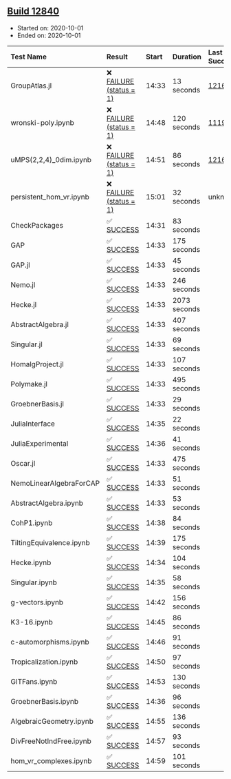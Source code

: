 ## [Build 12840](https://oscarci.mathematik.uni-kl.de/job/oscar/12840/)

* Started on: 2020-10-01
* Ended on: 2020-10-01

| Test Name    | Result | Start | Duration | Last Success | First Failure |
|:-------------|:-------|:------|:---------|:-------------|:--------------|
| GroupAtlas.jl | ❌ [FAILURE (status = 1)](https://oscarci.mathematik.uni-kl.de/job/oscar/12840/artifact/logs/build-12840/GroupAtlas.jl.log) | 14:33 | 13 seconds | [12167](https://oscarci.mathematik.uni-kl.de/job/oscar/12167/) | [12168](https://oscarci.mathematik.uni-kl.de/job/oscar/12168/) |
| wronski-poly.ipynb | ❌ [FAILURE (status = 1)](https://oscarci.mathematik.uni-kl.de/job/oscar/12840/artifact/logs/build-12840/wronski-poly.ipynb.log) | 14:48 | 120 seconds | [11192](https://oscarci.mathematik.uni-kl.de/job/oscar/11192/) | [11193](https://oscarci.mathematik.uni-kl.de/job/oscar/11193/) |
| uMPS(2,2,4)_0dim.ipynb | ❌ [FAILURE (status = 1)](https://oscarci.mathematik.uni-kl.de/job/oscar/12840/artifact/logs/build-12840/uMPS-2-2-4-_0dim.ipynb.log) | 14:51 | 86 seconds | [12167](https://oscarci.mathematik.uni-kl.de/job/oscar/12167/) | [12168](https://oscarci.mathematik.uni-kl.de/job/oscar/12168/) |
| persistent_hom_vr.ipynb | ❌ [FAILURE (status = 1)](https://oscarci.mathematik.uni-kl.de/job/oscar/12840/artifact/logs/build-12840/persistent_hom_vr.ipynb.log) | 15:01 | 32 seconds | unknown | unknown |
| CheckPackages | ✅ [SUCCESS](https://oscarci.mathematik.uni-kl.de/job/oscar/12840/artifact/logs/build-12840/CheckPackages.log) | 14:31 | 83 seconds |  |  |
| GAP | ✅ [SUCCESS](https://oscarci.mathematik.uni-kl.de/job/oscar/12840/artifact/logs/build-12840/GAP.log) | 14:33 | 175 seconds |  |  |
| GAP.jl | ✅ [SUCCESS](https://oscarci.mathematik.uni-kl.de/job/oscar/12840/artifact/logs/build-12840/GAP.jl.log) | 14:33 | 45 seconds |  |  |
| Nemo.jl | ✅ [SUCCESS](https://oscarci.mathematik.uni-kl.de/job/oscar/12840/artifact/logs/build-12840/Nemo.jl.log) | 14:33 | 246 seconds |  |  |
| Hecke.jl | ✅ [SUCCESS](https://oscarci.mathematik.uni-kl.de/job/oscar/12840/artifact/logs/build-12840/Hecke.jl.log) | 14:33 | 2073 seconds |  |  |
| AbstractAlgebra.jl | ✅ [SUCCESS](https://oscarci.mathematik.uni-kl.de/job/oscar/12840/artifact/logs/build-12840/AbstractAlgebra.jl.log) | 14:33 | 407 seconds |  |  |
| Singular.jl | ✅ [SUCCESS](https://oscarci.mathematik.uni-kl.de/job/oscar/12840/artifact/logs/build-12840/Singular.jl.log) | 14:33 | 69 seconds |  |  |
| HomalgProject.jl | ✅ [SUCCESS](https://oscarci.mathematik.uni-kl.de/job/oscar/12840/artifact/logs/build-12840/HomalgProject.jl.log) | 14:33 | 107 seconds |  |  |
| Polymake.jl | ✅ [SUCCESS](https://oscarci.mathematik.uni-kl.de/job/oscar/12840/artifact/logs/build-12840/Polymake.jl.log) | 14:33 | 495 seconds |  |  |
| GroebnerBasis.jl | ✅ [SUCCESS](https://oscarci.mathematik.uni-kl.de/job/oscar/12840/artifact/logs/build-12840/GroebnerBasis.jl.log) | 14:33 | 29 seconds |  |  |
| JuliaInterface | ✅ [SUCCESS](https://oscarci.mathematik.uni-kl.de/job/oscar/12840/artifact/logs/build-12840/JuliaInterface.log) | 14:35 | 22 seconds |  |  |
| JuliaExperimental | ✅ [SUCCESS](https://oscarci.mathematik.uni-kl.de/job/oscar/12840/artifact/logs/build-12840/JuliaExperimental.log) | 14:36 | 41 seconds |  |  |
| Oscar.jl | ✅ [SUCCESS](https://oscarci.mathematik.uni-kl.de/job/oscar/12840/artifact/logs/build-12840/Oscar.jl.log) | 14:33 | 475 seconds |  |  |
| NemoLinearAlgebraForCAP | ✅ [SUCCESS](https://oscarci.mathematik.uni-kl.de/job/oscar/12840/artifact/logs/build-12840/NemoLinearAlgebraForCAP.log) | 14:33 | 51 seconds |  |  |
| AbstractAlgebra.ipynb | ✅ [SUCCESS](https://oscarci.mathematik.uni-kl.de/job/oscar/12840/artifact/logs/build-12840/AbstractAlgebra.ipynb.log) | 14:33 | 53 seconds |  |  |
| CohP1.ipynb | ✅ [SUCCESS](https://oscarci.mathematik.uni-kl.de/job/oscar/12840/artifact/logs/build-12840/CohP1.ipynb.log) | 14:38 | 84 seconds |  |  |
| TiltingEquivalence.ipynb | ✅ [SUCCESS](https://oscarci.mathematik.uni-kl.de/job/oscar/12840/artifact/logs/build-12840/TiltingEquivalence.ipynb.log) | 14:39 | 175 seconds |  |  |
| Hecke.ipynb | ✅ [SUCCESS](https://oscarci.mathematik.uni-kl.de/job/oscar/12840/artifact/logs/build-12840/Hecke.ipynb.log) | 14:34 | 104 seconds |  |  |
| Singular.ipynb | ✅ [SUCCESS](https://oscarci.mathematik.uni-kl.de/job/oscar/12840/artifact/logs/build-12840/Singular.ipynb.log) | 14:35 | 58 seconds |  |  |
| g-vectors.ipynb | ✅ [SUCCESS](https://oscarci.mathematik.uni-kl.de/job/oscar/12840/artifact/logs/build-12840/g-vectors.ipynb.log) | 14:42 | 156 seconds |  |  |
| K3-16.ipynb | ✅ [SUCCESS](https://oscarci.mathematik.uni-kl.de/job/oscar/12840/artifact/logs/build-12840/K3-16.ipynb.log) | 14:45 | 86 seconds |  |  |
| c-automorphisms.ipynb | ✅ [SUCCESS](https://oscarci.mathematik.uni-kl.de/job/oscar/12840/artifact/logs/build-12840/c-automorphisms.ipynb.log) | 14:46 | 91 seconds |  |  |
| Tropicalization.ipynb | ✅ [SUCCESS](https://oscarci.mathematik.uni-kl.de/job/oscar/12840/artifact/logs/build-12840/Tropicalization.ipynb.log) | 14:50 | 97 seconds |  |  |
| GITFans.ipynb | ✅ [SUCCESS](https://oscarci.mathematik.uni-kl.de/job/oscar/12840/artifact/logs/build-12840/GITFans.ipynb.log) | 14:53 | 130 seconds |  |  |
| GroebnerBasis.ipynb | ✅ [SUCCESS](https://oscarci.mathematik.uni-kl.de/job/oscar/12840/artifact/logs/build-12840/GroebnerBasis.ipynb.log) | 14:36 | 96 seconds |  |  |
| AlgebraicGeometry.ipynb | ✅ [SUCCESS](https://oscarci.mathematik.uni-kl.de/job/oscar/12840/artifact/logs/build-12840/AlgebraicGeometry.ipynb.log) | 14:55 | 136 seconds |  |  |
| DivFreeNotIndFree.ipynb | ✅ [SUCCESS](https://oscarci.mathematik.uni-kl.de/job/oscar/12840/artifact/logs/build-12840/DivFreeNotIndFree.ipynb.log) | 14:57 | 93 seconds |  |  |
| hom_vr_complexes.ipynb | ✅ [SUCCESS](https://oscarci.mathematik.uni-kl.de/job/oscar/12840/artifact/logs/build-12840/hom_vr_complexes.ipynb.log) | 14:59 | 101 seconds |  |  |
